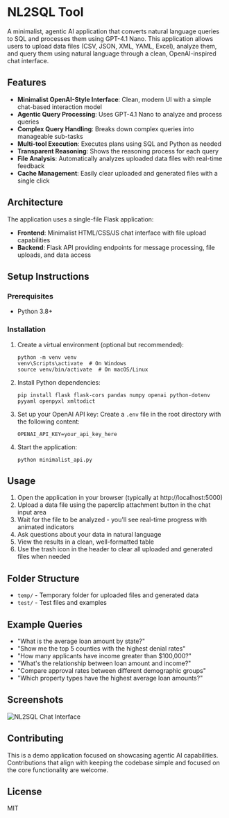 # NL2SQL Tool

A minimalist, agentic AI application that converts natural language queries to SQL and processes them using GPT-4.1 Nano. This application allows users to upload data files (CSV, JSON, XML, YAML, Excel), analyze them, and query them using natural language through a clean, OpenAI-inspired chat interface.

## Features

- **Minimalist OpenAI-Style Interface**: Clean, modern UI with a simple chat-based interaction model
- **Agentic Query Processing**: Uses GPT-4.1 Nano to analyze and process queries
- **Complex Query Handling**: Breaks down complex queries into manageable sub-tasks
- **Multi-tool Execution**: Executes plans using SQL and Python as needed
- **Transparent Reasoning**: Shows the reasoning process for each query
- **File Analysis**: Automatically analyzes uploaded data files with real-time feedback
- **Cache Management**: Easily clear uploaded and generated files with a single click

## Architecture

The application uses a single-file Flask application:

- **Frontend**: Minimalist HTML/CSS/JS chat interface with file upload capabilities
- **Backend**: Flask API providing endpoints for message processing, file uploads, and data access

## Setup Instructions

### Prerequisites

- Python 3.8+

### Installation

1. Create a virtual environment (optional but recommended):
   ```
   python -m venv venv
   venv\Scripts\activate  # On Windows
   source venv/bin/activate  # On macOS/Linux
   ```

2. Install Python dependencies:
   ```
   pip install flask flask-cors pandas numpy openai python-dotenv pyyaml openpyxl xmltodict
   ```

3. Set up your OpenAI API key:
   Create a `.env` file in the root directory with the following content:
   ```
   OPENAI_API_KEY=your_api_key_here
   ```

4. Start the application:
   ```
   python minimalist_api.py
   ```

## Usage

1. Open the application in your browser (typically at http://localhost:5000)
2. Upload a data file using the paperclip attachment button in the chat input area
3. Wait for the file to be analyzed - you'll see real-time progress with animated indicators
4. Ask questions about your data in natural language
5. View the results in a clean, well-formatted table
6. Use the trash icon in the header to clear all uploaded and generated files when needed

## Folder Structure

- `temp/` - Temporary folder for uploaded files and generated data
- `test/` - Test files and examples

## Example Queries

- "What is the average loan amount by state?"
- "Show me the top 5 counties with the highest denial rates"
- "How many applicants have income greater than $100,000?"
- "What's the relationship between loan amount and income?"
- "Compare approval rates between different demographic groups"
- "Which property types have the highest average loan amounts?"

## Screenshots

![NL2SQL Chat Interface](screenshots/chat_interface.png)

## Contributing

This is a demo application focused on showcasing agentic AI capabilities. Contributions that align with keeping the codebase simple and focused on the core functionality are welcome.

## License

MIT
